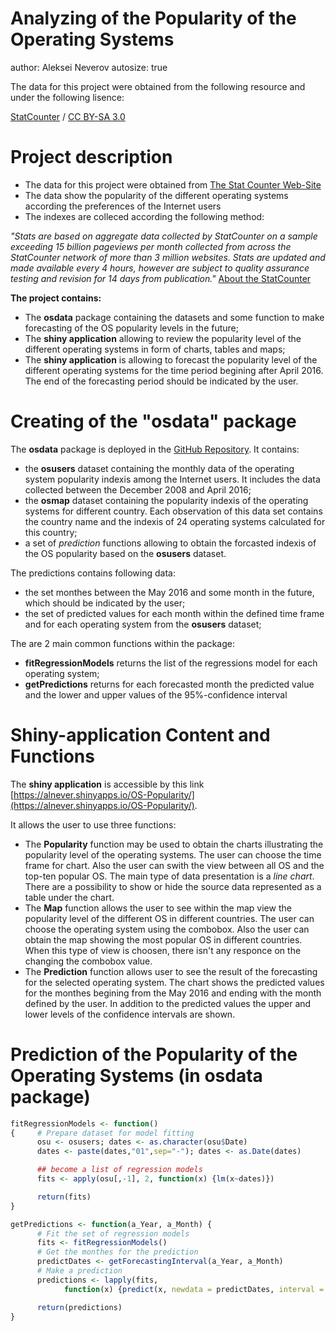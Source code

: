 Analyzing of the Popularity of the Operating Systems
========================================================
author: Aleksei Neverov
autosize: true

The data for this project were obtained from the following resource and under the following lisence:

<div xmlns:cc="http://creativecommons.org/ns#" about="http://gs.statcounter.com/about?PHPSESSID=cjgsasrma4847lrunklejg5944"><a rel="cc:attributionURL" property="cc:attributionName" href="http://gs.statcounter.com">StatCounter</a> / <a rel="license" href="http://creativecommons.org/licenses/by-sa/3.0/">CC BY-SA 3.0</a></div>

Project description
========================================================

<span style="font-color: black">

* The data for this project were obtained from [The Stat Counter Web-Site](http://gs.statcounter.com/)
* The data show the popularity of the different operating systems according the preferences of the Internet users
* The indexes are colleced according the following method:

</span>


<span class="color: blue">

*"Stats are based on aggregate data collected by StatCounter on a sample exceeding 15 billion pageviews per month collected from across the StatCounter network of more than 3 million websites. Stats are updated and made available every 4 hours, however are subject to quality assurance testing and revision for 14 days from publication."* [About the StatCounter](http://gs.statcounter.com/about?PHPSESSID=cjgsasrma4847lrunklejg5944)

</span>

**The project contains:**

* The **osdata** package containing the datasets and some function to make forecasting of the OS popularity levels in the future;
* The **shiny application** allowing to review the popularity level of the different operating systems in form of charts, tables and maps;
* The **shiny application** is allowing to forecast the popularity level of the different operating systems for the time period begining after April 2016. The end of the forecasting period should be indicated by the user.


Creating of the "osdata" package 
========================================================

The **osdata** package is deployed in the [GitHub Repository](https://github.com/alnever/osdata.git). It contains:

* the **osusers** dataset containing the monthly data of the operating system popularity indexis among the Internet users. It includes the data collected between the December 2008 and April 2016;
* the **osmap** dataset containing the popularity indexis of the operating systems for different country. Each observation of this data set contains the country name and the indexis of 24 operating systems calculated for this country;
* a set of *prediction* functions allowing to obtain the forcasted indexis of the OS popularity based on the **osusers** dataset. 

The predictions contains following data:

* the set monthes between the May 2016 and some month in the future, which should be indicated by the user;
* the set of predicted values for each month within the defined time frame and for each operating system from the **osusers** dataset;

The are 2 main common functions within the package:

* **fitRegressionModels** returns the list of the regressions model for each operating system;
* **getPredictions** returns for each forecasted month the predicted value and the lower and upper values of the 95%-confidence interval


Shiny-application Content and Functions
========================================================

The **shiny application** is accessible by this link [https://alnever.shinyapps.io/OS-Popularity/](https://alnever.shinyapps.io/OS-Popularity/). 

It allows the user to use three functions:

* The **Popularity** function may be used to obtain the charts illustrating the popularity level of the operating systems. The user can choose the time frame for chart. Also the user can swith the view between all OS and the top-ten popular OS. The main type of data presentation is a *line chart*. There are a possibility to show or hide the source data represented as a table under the chart.
* The **Map** function allows the user to see within the map view the popularity level of the different OS in different countries. The user can choose the operating system using the combobox. Also the user can obtain the map showing the most popular OS in different countries. When this type of view is choosen, there isn't any responce on the changing the combobox value.
* The **Prediction** function allows user to see the result of the forecasting for the selected operating system. The chart shows the predicted values for the monthes begining from the May 2016 and ending with the month defined by the user.  In addition to the predicted values the upper and lower levels of the confidence intervals are shown.

Prediction of the Popularity of the Operating Systems (in osdata package)
========================================================


```r
fitRegressionModels <- function()
{     # Prepare dataset for model fitting
      osu <- osusers; dates <- as.character(osu$Date)
      dates <- paste(dates,"01",sep="-"); dates <- as.Date(dates)

      ## become a list of regression models
      fits <- apply(osu[,-1], 2, function(x) {lm(x~dates)})

      return(fits)
}
```


```r
getPredictions <- function(a_Year, a_Month) {
      # Fit the set of regression models
      fits <- fitRegressionModels()
      # Get the monthes for the prediction
      predictDates <- getForecastingInterval(a_Year, a_Month)
      # Make a prediction
      predictions <- lapply(fits, 
            function(x) {predict(x, newdata = predictDates, interval = "confidence")})

      return(predictions)
}
```
